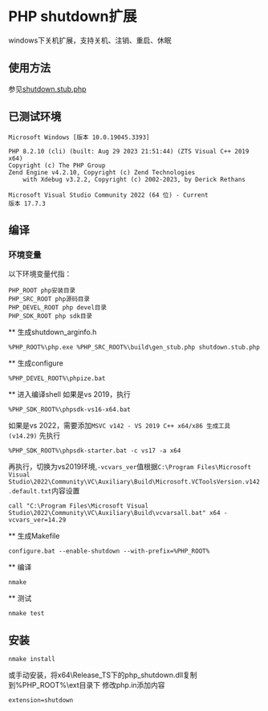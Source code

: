 # PHP shutdown扩展
windows下关机扩展，支持关机、注销、重启、休眠
## 使用方法
参见[shutdown.stub.php](shutdown.stub.php)

## 已测试环境
```
Microsoft Windows [版本 10.0.19045.3393]
```
```
PHP 8.2.10 (cli) (built: Aug 29 2023 21:51:44) (ZTS Visual C++ 2019 x64)
Copyright (c) The PHP Group
Zend Engine v4.2.10, Copyright (c) Zend Technologies
    with Xdebug v3.2.2, Copyright (c) 2002-2023, by Derick Rethans
```
```
Microsoft Visual Studio Community 2022 (64 位) - Current
版本 17.7.3
```
## 编译
### 环境变量
以下环境变量代指：
```
PHP_ROOT php安装目录
PHP_SRC_ROOT php源码目录
PHP_DEVEL_ROOT php devel目录
PHP_SDK_ROOT php sdk目录
```
** 生成shutdown_arginfo.h
```
%PHP_ROOT%\php.exe %PHP_SRC_ROOT%\build\gen_stub.php shutdown.stub.php
```
** 生成configure
```
%PHP_DEVEL_ROOT%\phpize.bat
```
** 进入编译shell
如果是vs 2019，执行
```
%PHP_SDK_ROOT%\phpsdk-vs16-x64.bat
```
如果是vs 2022，需要添加`MSVC v142 - VS 2019 C++ x64/x86 生成工具 (v14.29)`
先执行
```
%PHP_SDK_ROOT%\phpsdk-starter.bat -c vs17 -a x64
```
再执行，切换为vs2019环境,`-vcvars_ver`值根据`C:\Program Files\Microsoft Visual Studio\2022\Community\VC\Auxiliary\Build\Microsoft.VCToolsVersion.v142.default.txt`内容设置
```
call "C:\Program Files\Microsoft Visual Studio\2022\Community\VC\Auxiliary\Build\vcvarsall.bat" x64 -vcvars_ver=14.29
```

** 生成Makefile
```
configure.bat --enable-shutdown --with-prefix=%PHP_ROOT%
```
** 编译
```
nmake
```
** 测试
```
nmake test
```
## 安装
```
nmake install
```
或手动安装，将x64\Release_TS下的php_shutdown.dll复制到%PHP_ROOT%\ext目录下
修改php.in添加内容
```
extension=shutdown
```